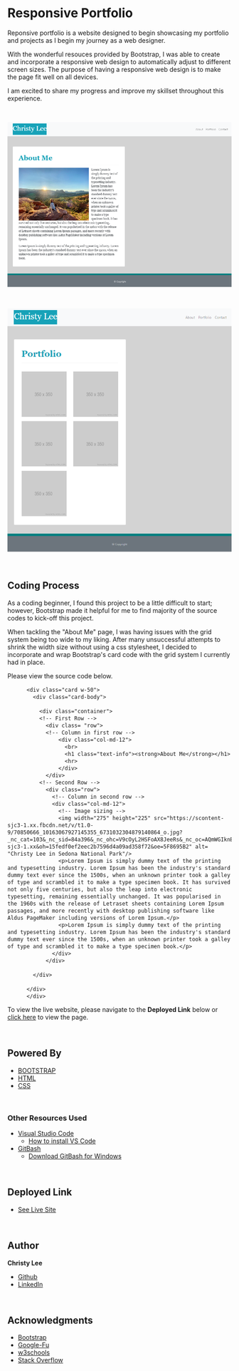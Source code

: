 # Responsive Portfolio

Reponsive portfolio is a website designed to begin showcasing my portfolio and projects as I begin my journey as a web designer. 

With the wonderful resouces provided by Bootstrap, I was able to create and incorporate a responsive web design to automatically adjust to different screen sizes. The purpose of having a responsive web design is to make the page fit well on all devices.

I am excited to share my progress and improve my skillset throughout this experience.

<br>

![Image](Responsive-Portfolio.PNG)

<br>

![Image](Responsive-Portfolio-2.PNG)

<br>

## Coding Process

As a coding beginner, I found this project to be a little difficult to start; however, Bootstrap made it helpful for me to find majority of the source codes to kick-off this project. 

When tackling the "About Me" page, I was having issues with the grid system being too wide to my liking. After many unsuccessful attempts to shrink the width size without using a css stylesheet, I decided to incorporate and wrap Bootstrap's card code with the grid system I currently had in place. 

Please view the source code below.

```
      <div class="card w-50">
        <div class="card-body">

          <div class="container">
          <!-- First Row -->  
            <div class= "row">
            <!-- Column in first row -->    
                <div class="col-md-12">
                  <br>
                  <h1 class="text-info"><strong>About Me</strong></h1>
                  <hr>
                </div>
            </div>
          <!-- Second Row -->
            <div class="row">
              <!-- Column in second row -->
              <div class="col-md-12">
                <!-- Image sizing -->
                <img width="275" height="225" src="https://scontent-sjc3-1.xx.fbcdn.net/v/t1.0-9/70850666_10163067927145355_6731032304879140864_o.jpg?_nc_cat=103&_nc_sid=84a396&_nc_ohc=V9cOyL2HSFoAX8JeeRs&_nc_oc=AQmWGIknB7Iqt5DO_bej_za50Y0cKX79cl0gCDFiToRSITlAPuRqnLblKJxawTk86Gw&_nc_ht=scontent-sjc3-1.xx&oh=15fedf0ef2eec2b7596d4a09ad358f72&oe=5F8695B2" alt= "Christy Lee in Sedona National Park"/>
                <p>Lorem Ipsum is simply dummy text of the printing and typesetting industry. Lorem Ipsum has been the industry's standard dummy text ever since the 1500s, when an unknown printer took a galley of type and scrambled it to make a type specimen book. It has survived not only five centuries, but also the leap into electronic typesetting, remaining essentially unchanged. It was popularised in the 1960s with the release of Letraset sheets containing Lorem Ipsum passages, and more recently with desktop publishing software like Aldus PageMaker including versions of Lorem Ipsum.</p>
                <p>Lorem Ipsum is simply dummy text of the printing and typesetting industry. Lorem Ipsum has been the industry's standard dummy text ever since the 1500s, when an unknown printer took a galley of type and scrambled it to make a type specimen book.</p>
              </div>
            </div>

        </div>
  
      </div>
      </div>
```

To view the live website, please navigate to the **Deployed Link** below or  [click here](https://christyglee.github.io/Responsive-Portfolio/) to view the page.


<br>

## Powered By

* [BOOTSTRAP](https://getbootstrap.com/)
* [HTML](https://developer.mozilla.org/en-US/docs/Web/HTML)
* [CSS](https://developer.mozilla.org/en-US/docs/Web/CSS)

<br>

### Other Resources Used

* [Visual Studio Code](https://code.visualstudio.com/)
    * [How to install VS Code](https://code.visualstudio.com/docs/setup/setup-overview)
* [GitBash](https://gitforwindows.org/)
    * [Download GitBash for Windows](https://git-scm.com/downloads)

<br>

## Deployed Link

* [See Live Site](https://christyglee.github.io/Responsive-Portfolio/)


<br>

## Author
**Christy Lee** 

- [Github](https://github.com/christyglee)
- [LinkedIn](https://www.linkedin.com/in/christy-lee-95943748/)

<br> 

## Acknowledgments

* [Bootstrap](https://getbootstrap.com/)
* [Google-Fu](https://www.google.com)
* [w3schools](https://www.w3schools.com/)
* [Stack Overflow](https://stackoverflow.com/search?q=over)
